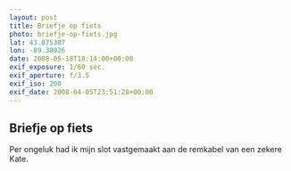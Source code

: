 ```yaml
---
layout: post
title: Briefje op fiets
photo: briefje-op-fiets.jpg
lat: 43.075307
lon: -89.38926
date: 2008-05-18T18:14:00+00:00
exif_exposure: 1/60 sec.
exif_aperture: f/3.5
exif_iso: 200
exif_date: 2008-04-05T23:51:28+00:00
---
```


## Briefje op fiets

<p>Per ongeluk had ik mijn slot vastgemaakt aan de remkabel van een zekere Kate.</p>

